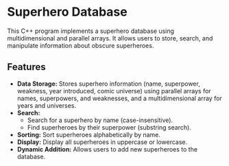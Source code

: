# Superhero Database

This C++ program implements a superhero database using multidimensional and parallel arrays. It allows users to store, search, and manipulate information about obscure superheroes.

## Features

*   **Data Storage:** Stores superhero information (name, superpower, weakness, year introduced, comic universe) using parallel arrays for names, superpowers, and weaknesses, and a multidimensional array for years and universes.
*   **Search:**
    *   Search for a superhero by name (case-insensitive).
    *   Find superheroes by their superpower (substring search).
*   **Sorting:** Sort superheroes alphabetically by name.
*   **Display:** Display all superheroes in uppercase or lowercase.
*   **Dynamic Addition:** Allows users to add new superheroes to the database.
